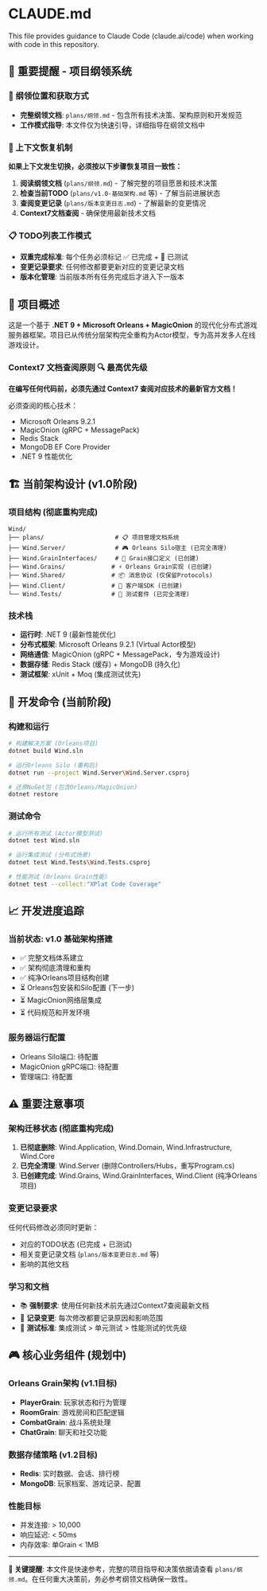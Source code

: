 # CLAUDE.md

This file provides guidance to Claude Code (claude.ai/code) when working with code in this repository.

## 🚨 重要提醒 - 项目纲领系统

### 📍 纲领位置和获取方式
- **完整纲领文档**: `plans/纲领.md` - 包含所有技术决策、架构原则和开发规范
- **工作模式指导**: 本文件仅为快速引导，详细指导在纲领文档中

### 🔄 上下文恢复机制
**如果上下文发生切换，必须按以下步骤恢复项目一致性：**

1. **阅读纲领文档** (`plans/纲领.md`) - 了解完整的项目愿景和技术决策
2. **检查当前TODO** (`plans/v1.0-基础架构.md` 等) - 了解当前进展状态  
3. **查阅变更记录** (`plans/版本变更日志.md`) - 了解最新的变更情况
4. **Context7文档查阅** - 确保使用最新技术文档

### 📋 TODO列表工作模式
- **双重完成标准**: 每个任务必须标记 ✅ 已完成 + 🧪 已测试
- **变更记录要求**: 任何修改都要更新对应的变更记录文档
- **版本化管理**: 当前版本所有任务完成后才进入下一版本

## 🎯 项目概述

这是一个基于 **.NET 9 + Microsoft Orleans + MagicOnion** 的现代化分布式游戏服务器框架。项目已从传统分层架构完全重构为Actor模型，专为高并发多人在线游戏设计。

### Context7 文档查阅原则 🔍 **最高优先级**

**在编写任何代码前，必须先通过 Context7 查阅对应技术的最新官方文档！**

必须查阅的核心技术：
- Microsoft Orleans 9.2.1
- MagicOnion (gRPC + MessagePack)
- Redis Stack
- MongoDB EF Core Provider
- .NET 9 性能优化

## 🏗️ 当前架构设计 (v1.0阶段)

### 项目结构 (彻底重构完成)
```
Wind/
├── plans/                    # 📋 项目管理文档系统
├── Wind.Server/              # 🎮 Orleans Silo宿主 (已完全清理)
├── Wind.GrainInterfaces/     # 📄 Grain接口定义 (已创建)
├── Wind.Grains/             # ⚡ Orleans Grain实现 (已创建)
├── Wind.Shared/             # 📦 消息协议 (仅保留Protocols)
├── Wind.Client/             # 🔌 客户端SDK (已创建)
└── Wind.Tests/              # 🧪 测试套件 (已完全清理)
```

### 技术栈
- **运行时**: .NET 9 (最新性能优化)
- **分布式框架**: Microsoft Orleans 9.2.1 (Virtual Actor模型)
- **网络通信**: MagicOnion (gRPC + MessagePack，专为游戏设计)
- **数据存储**: Redis Stack (缓存) + MongoDB (持久化)
- **测试框架**: xUnit + Moq (集成测试优先)

## 🔧 开发命令 (当前阶段)

### 构建和运行
```bash
# 构建解决方案 (Orleans项目)
dotnet build Wind.sln

# 运行Orleans Silo (重构后)
dotnet run --project Wind.Server\Wind.Server.csproj

# 还原NuGet包 (包含Orleans/MagicOnion)
dotnet restore
```

### 测试命令
```bash
# 运行所有测试 (Actor模型测试)
dotnet test Wind.sln

# 运行集成测试 (分布式场景)
dotnet test Wind.Tests\Wind.Tests.csproj

# 性能测试 (Orleans Grain性能)
dotnet test --collect:"XPlat Code Coverage"
```

## 📈 开发进度追踪

### 当前状态: v1.0 基础架构搭建
- ✅ 完整文档体系建立
- ✅ 架构彻底清理和重构
- ✅ 纯净Orleans项目结构创建
- ⏳ Orleans包安装和Silo配置 (下一步)
- ⏳ MagicOnion网络层集成
- ⏳ 代码规范和开发环境

### 服务器运行配置
- Orleans Silo端口: 待配置
- MagicOnion gRPC端口: 待配置  
- 管理端口: 待配置

## ⚠️ 重要注意事项

### 架构迁移状态 (彻底重构完成)
1. **已彻底删除**: Wind.Application, Wind.Domain, Wind.Infrastructure, Wind.Core
2. **已完全清理**: Wind.Server (删除Controllers/Hubs，重写Program.cs)
3. **已创建完成**: Wind.Grains, Wind.GrainInterfaces, Wind.Client (纯净Orleans项目)

### 变更记录要求
任何代码修改必须同时更新：
- 对应的TODO状态 (已完成 + 已测试)
- 相关变更记录文档 (`plans/版本变更日志.md` 等)
- 影响的其他文档

### 学习和文档
- 📚 **强制要求**: 使用任何新技术前先通过Context7查阅最新文档
- 📝 **记录变更**: 每次修改都要记录原因和影响范围
- 🧪 **测试标准**: 集成测试 > 单元测试 > 性能测试的优先级

## 🎮 核心业务组件 (规划中)

### Orleans Grain架构 (v1.1目标)
- **PlayerGrain**: 玩家状态和行为管理
- **RoomGrain**: 游戏房间和匹配逻辑
- **CombatGrain**: 战斗系统处理
- **ChatGrain**: 聊天和社交功能

### 数据存储策略 (v1.2目标)
- **Redis**: 实时数据、会话、排行榜
- **MongoDB**: 玩家档案、游戏记录、配置

### 性能目标
- 并发连接: > 10,000
- 响应延迟: < 50ms  
- 内存效率: 单Grain < 1MB

---

**🚨 关键提醒**: 本文件是快速参考，完整的项目指导和决策依据请查看 `plans/纲领.md`。在任何重大决策前，务必参考纲领文档确保一致性。